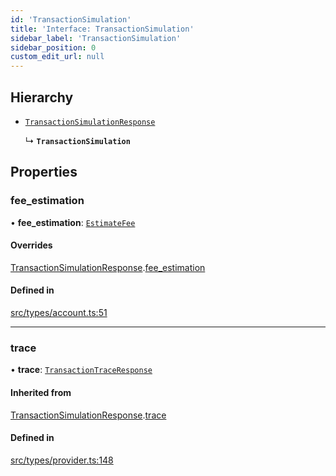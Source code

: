 ```yaml
---
id: 'TransactionSimulation'
title: 'Interface: TransactionSimulation'
sidebar_label: 'TransactionSimulation'
sidebar_position: 0
custom_edit_url: null
---
```


## Hierarchy

- [`TransactionSimulationResponse`](TransactionSimulationResponse.md)

  ↳ **`TransactionSimulation`**

## Properties

### fee_estimation

• **fee_estimation**: [`EstimateFee`](EstimateFee.md)

#### Overrides

[TransactionSimulationResponse](TransactionSimulationResponse.md).[fee_estimation](TransactionSimulationResponse.md#fee_estimation)

#### Defined in

[src/types/account.ts:51](https://github.com/0xs34n/starknet.js/blob/v5.5.0/src/types/account.ts#L51)

---

### trace

• **trace**: [`TransactionTraceResponse`](../modules.md#transactiontraceresponse)

#### Inherited from

[TransactionSimulationResponse](TransactionSimulationResponse.md).[trace](TransactionSimulationResponse.md#trace)

#### Defined in

[src/types/provider.ts:148](https://github.com/0xs34n/starknet.js/blob/v5.5.0/src/types/provider.ts#L148)
